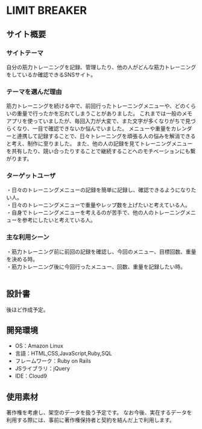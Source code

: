 # LIMIT BREAKER

## サイト概要
### サイトテーマ
自分の筋力トレーニングを記録、管理したり、他の人がどんな筋力トレーニングをしているか確認できるSNSサイト。

### テーマを選んだ理由
筋力トレーニングを続ける中で、前回行ったトレーニングメニューや、どのくらいの重量で行ったかを忘れてしまうことがありました。
これまでは一般のメモアプリを使っていましたが、毎回入力が大変で、また文字が多くなりがちで見づらくなり、一目で確認できないか悩んでいました。
メニューや重量をカレンダーと連携して記録することで、日々トレーニングを頑張る人の悩みを解消できると考え、制作に至りました。
また、他の人の記録を見てトレーニングメニューを共有したり、競い合ったりすることで継続することへのモチベーションにも繋がります。

### ターゲットユーザ
・日々のトレーニングメニューの記録を簡単に記録し、確認できるようになりたい人。  
・日々のトレーニングメニューで重量やレップ数を上げたいと考えている人。  
・自身でトレーニングメニューを考えるのが苦手で、他の人のトレーニングメニューを参考にしたいと考えている人。  

### 主な利用シーン
・筋力トレーニング前に前回の記録を確認し、今回のメニュー、目標回数、重量を決める時。  
・筋力トレーニング後に今回行ったメニュー、回数、重量を記録したい時。  
​
## 設計書
後ほど作成予定。
​
## 開発環境
- OS：Amazon Linux
- 言語：HTML,CSS,JavaScript,Ruby,SQL
- フレームワーク：Ruby on Rails
- JSライブラリ：jQuery
- IDE：Cloud9
​
## 使用素材
著作権を考慮し、架空のデータを扱う予定です。
なお今後、実在するデータを利用する際には、事前に著作権保持者と契約を結んだ上で利用します。